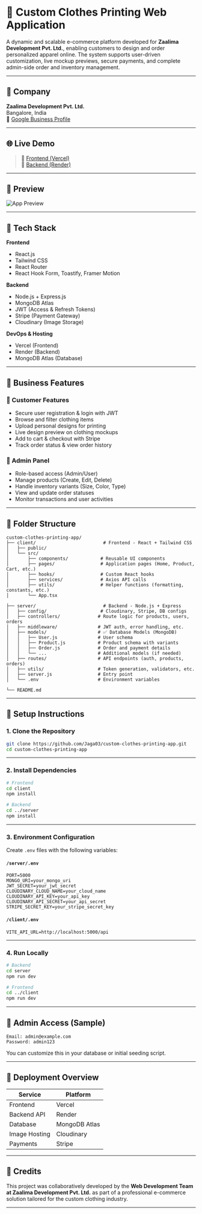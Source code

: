 # 👕 Custom Clothes Printing Web Application

A dynamic and scalable e-commerce platform developed for **Zaalima Development Pvt. Ltd.**, enabling customers to design and order personalized apparel online. The system supports user-driven customization, live mockup previews, secure payments, and complete admin-side order and inventory management.

---

## 🏢 Company

**Zaalima Development Pvt. Ltd.**  
Bangalore, India  
🔗 [Google Business Profile](https://g.co/kgs/4wE7SgN)

---

## 🌐 Live Demo

> 🔗 [Frontend (Vercel)](https://your-frontend-url.vercel.app)  
> 🔗 [Backend (Render)](https://your-backend-url.onrender.com)

---

## 📸 Preview

![App Preview](https://your-cloudinary-url.com/app-preview.png)

---

## 🧱 Tech Stack

**Frontend**  
- React.js  
- Tailwind CSS  
- React Router  
- React Hook Form, Toastify, Framer Motion

**Backend**  
- Node.js + Express.js  
- MongoDB Atlas  
- JWT (Access & Refresh Tokens)  
- Stripe (Payment Gateway)  
- Cloudinary (Image Storage)

**DevOps & Hosting**  
- Vercel (Frontend)  
- Render (Backend)  
- MongoDB Atlas (Database)

---

## 💼 Business Features

### 👤 Customer Features
- Secure user registration & login with JWT  
- Browse and filter clothing items  
- Upload personal designs for printing  
- Live design preview on clothing mockups  
- Add to cart & checkout with Stripe  
- Track order status & view order history  

### 🔐 Admin Panel
- Role-based access (Admin/User)  
- Manage products (Create, Edit, Delete)  
- Handle inventory variants (Size, Color, Type)  
- View and update order statuses  
- Monitor transactions and user activities

---

## 📁 Folder Structure

```
custom-clothes-printing-app/
├── client/                         # Frontend - React + Tailwind CSS
│   ├── public/
│   └── src/
│       ├── components/            # Reusable UI components
│       ├── pages/                 # Application pages (Home, Product, Cart, etc.)
│       ├── hooks/                 # Custom React hooks
│       ├── services/              # Axios API calls
│       ├── utils/                 # Helper functions (formatting, constants, etc.)
│       └── App.tsx

├── server/                         # Backend - Node.js + Express
│   ├── config/                    # Cloudinary, Stripe, DB configs
│   ├── controllers/              # Route logic for products, users, orders
│   ├── middleware/               # JWT auth, error handling, etc.
│   ├── models/                   # ✅ Database Models (MongoDB)
│   │   ├── User.js               # User schema
│   │   ├── Product.js            # Product schema with variants
│   │   ├── Order.js              # Order and payment details
│   │   └── ...                   # Additional models (if needed)
│   ├── routes/                   # API endpoints (auth, products, orders)
│   ├── utils/                    # Token generation, validators, etc.
│   ├── server.js                 # Entry point
│   └── .env                      # Environment variables

└── README.md
```


---

## 🔧 Setup Instructions

### 1. Clone the Repository

```bash
git clone https://github.com/Jaga03/custom-clothes-printing-app.git
cd custom-clothes-printing-app
```

---

### 2. Install Dependencies

```bash
# Frontend
cd client
npm install

# Backend
cd ../server
npm install
```

---

### 3. Environment Configuration

Create `.env` files with the following variables:

#### `/server/.env`
```
PORT=5000
MONGO_URI=your_mongo_uri
JWT_SECRET=your_jwt_secret
CLOUDINARY_CLOUD_NAME=your_cloud_name
CLOUDINARY_API_KEY=your_api_key
CLOUDINARY_API_SECRET=your_api_secret
STRIPE_SECRET_KEY=your_stripe_secret_key
```

#### `/client/.env`
```
VITE_API_URL=http://localhost:5000/api
```

---

### 4. Run Locally

```bash
# Backend
cd server
npm run dev

# Frontend
cd ../client
npm run dev
```

---

## 🛂 Admin Access (Sample)

```text
Email: admin@example.com
Password: admin123
```

You can customize this in your database or initial seeding script.

---

## 🚀 Deployment Overview

| Service      | Platform  |
|--------------|-----------|
| Frontend     | Vercel    |
| Backend API  | Render    |
| Database     | MongoDB Atlas |
| Image Hosting| Cloudinary |
| Payments     | Stripe    |

---

## 📌 Credits

This project was collaboratively developed by the **Web Development Team at Zaalima Development Pvt. Ltd.** as part of a professional e-commerce solution tailored for the custom clothing industry.

---
